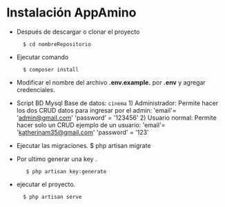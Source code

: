 # Instalación AppAmino

+ Después de descargar o clonar el proyecto 

        $ cd nombreRepositorio

+ Ejecutar comando

        $ composer install
        
+ Modificar el nombre del archivo __.env.example.__ por __.env__ y agregar credenciales.

+ Script BD Mysql 
         Base de datos: `cinema`
        1) Administrador: Permite hacer los dos CRUD
           datos para ingresar por el admin:
            'email'= 'admin@gmail.com'
            'password' = '123456'
        2) Usuario normal: Permite hacer solo un CRUD
           ejemplo de un usuario:
           'email'= 'katherinam35@gmail.com'
           'password' = '123'

+ Ejecutar las migraciones.
        $ php artisan migrate

+ Por ultimo generar una key .

         $ php artisan key:generate

+ ejecutar el proyecto.

        $ php artisan serve
